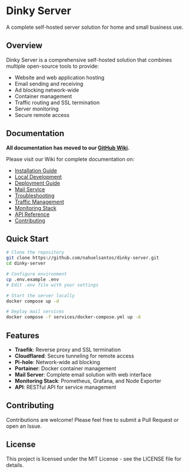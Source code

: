 # Dinky Server

A complete self-hosted server solution for home and small business use.

## Overview

Dinky Server is a comprehensive self-hosted solution that combines multiple open-source tools to provide:

- Website and web application hosting
- Email sending and receiving
- Ad blocking network-wide
- Container management
- Traffic routing and SSL termination
- Server monitoring
- Secure remote access

## Documentation

**All documentation has moved to our [GitHub Wiki](https://github.com/nahuelsantos/dinky-server/wiki).**

Please visit our Wiki for complete documentation on:

- [Installation Guide](https://github.com/nahuelsantos/dinky-server/wiki/Installation-Guide)
- [Local Development](https://github.com/nahuelsantos/dinky-server/wiki/Local-Development)
- [Deployment Guide](https://github.com/nahuelsantos/dinky-server/wiki/Deployment-Guide)
- [Mail Service](https://github.com/nahuelsantos/dinky-server/wiki/Mail-Service)
- [Troubleshooting](https://github.com/nahuelsantos/dinky-server/wiki/Troubleshooting)
- [Traffic Management](https://github.com/nahuelsantos/dinky-server/wiki/Traffic-Management)
- [Monitoring Stack](https://github.com/nahuelsantos/dinky-server/wiki/Monitoring-Stack)
- [API Reference](https://github.com/nahuelsantos/dinky-server/wiki/API-Reference)
- [Contributing](https://github.com/nahuelsantos/dinky-server/wiki/Contributing)

## Quick Start

```bash
# Clone the repository
git clone https://github.com/nahuelsantos/dinky-server.git
cd dinky-server

# Configure environment
cp .env.example .env
# Edit .env file with your settings

# Start the server locally
docker compose up -d

# Deploy mail services
docker compose -f services/docker-compose.yml up -d
```

## Features

- **Traefik**: Reverse proxy and SSL termination
- **Cloudflared**: Secure tunneling for remote access
- **Pi-hole**: Network-wide ad blocking
- **Portainer**: Docker container management
- **Mail Server**: Complete email solution with web interface
- **Monitoring Stack**: Prometheus, Grafana, and Node Exporter
- **API**: RESTful API for service management

## Contributing

Contributions are welcome! Please feel free to submit a Pull Request or open an Issue.

## License

This project is licensed under the MIT License - see the LICENSE file for details. 